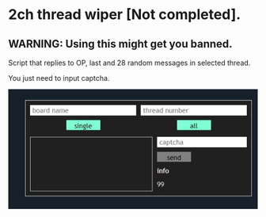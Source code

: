 # 2ch thread wiper [Not completed].

## **WARNING:** Using this might get you banned.

Script that replies to OP, last and 28 random messages in selected thread.

You just need to input captcha.

<img src="https://github.com/bloodvez/MiscStuff/blob/master/TrashWiper/wiper.jpg" alt="wiper"/>